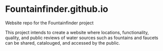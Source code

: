 # Fountainfinder.github.io
Website repo for the Fountainfinder project

This project intends to create a website where locations, functionality, quality, and public reviews of water sources such as fountains and faucets can be shared, catalouged, and accessed by the public.
